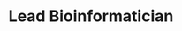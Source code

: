 ---
publish: true
name: Ha Vu, Ph.D.
title: Lead Bioinformatician
picture: 
google-scholar: 
CV:
linked-in: 
twitter:
email: 
---